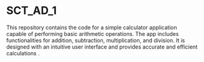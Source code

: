 # SCT_AD_1
This repository contains the code for a simple calculator application capable of performing basic arithmetic operations. The app includes functionalities for addition, subtraction, multiplication, and division. It is designed with an intuitive user interface and provides accurate and efficient calculations  .
